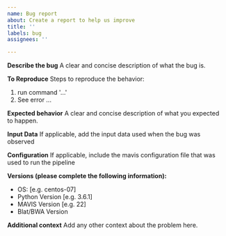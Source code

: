 ```yaml
---
name: Bug report
about: Create a report to help us improve
title: ''
labels: bug
assignees: ''

---
```


**Describe the bug**
A clear and concise description of what the bug is.

**To Reproduce**
Steps to reproduce the behavior:
1. run command '...'
2. See error ...

**Expected behavior**
A clear and concise description of what you expected to happen.

**Input Data**
If applicable, add the input data used when the bug was observed

**Configuration**
If applicable, include the mavis configuration file that was used to run the pipeline

**Versions (please complete the following information):**
 - OS: [e.g. centos-07]
 - Python Version [e.g. 3.6.1]
 - MAVIS Version [e.g. 22]
 - Blat/BWA Version

**Additional context**
Add any other context about the problem here.
